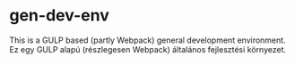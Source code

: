 # gen-dev-env
This is a GULP based (partly Webpack) general development environment.<br>
Ez egy GULP alapú (részlegesen Webpack) általános fejlesztési környezet.
